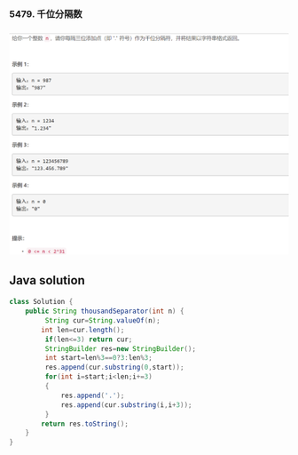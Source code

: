 ### 5479. 千位分隔数

### <img src="1.png" alt=" " title="." style="zoom: 200%;" />


## Java solution
```java
class Solution {
    public String thousandSeparator(int n) {
         String cur=String.valueOf(n);
        int len=cur.length();
         if(len<=3) return cur;
         StringBuilder res=new StringBuilder();
         int start=len%3==0?3:len%3;
         res.append(cur.substring(0,start));
         for(int i=start;i<len;i+=3)
         {
             res.append('.');
             res.append(cur.substring(i,i+3));
         }
        return res.toString();
    }
}
```







